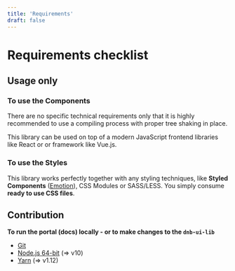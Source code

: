 ```yaml
---
title: 'Requirements'
draft: false
---
```


# Requirements checklist

## Usage only

### To use the Components

There are no specific technical requirements only that it is highly recommended to use a compiling process with proper tree shaking in place.

This library can be used on top of a modern JavaScript frontend libraries like React or or framework like Vue.js.

### To use the **Styles**

This library works perfectly together with any styling techniques, like **Styled Components** ([Emotion](https://emotion.sh)), CSS Modules or SASS/LESS. You simply consume **ready to use CSS files**.

## Contribution

**To run the portal (docs) locally - or to make changes to the `dnb-ui-lib`**

- [Git](https://git-scm.com)
- [Node.js 64-bit](https://nodejs.org) (=> v10)
- [Yarn](https://yarnpkg.com) (=> v1.12)

